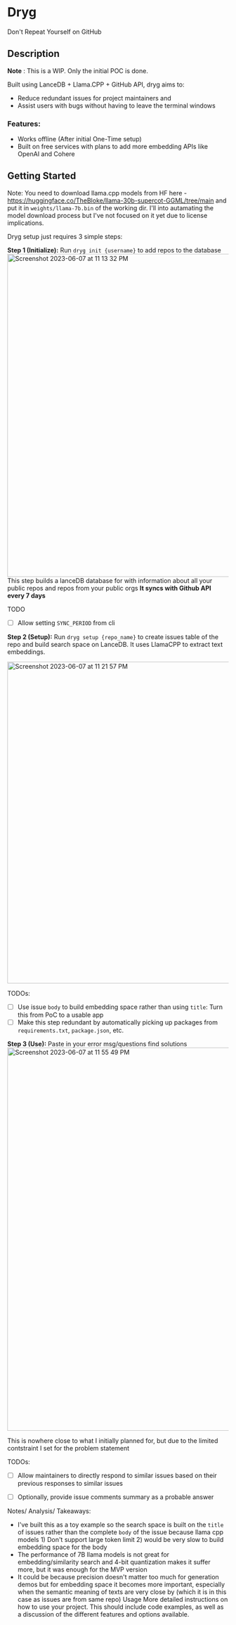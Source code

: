 # Dryg
Don't Repeat Yourself on GitHub

## Description
**Note** : This is a WIP. Only the initial POC is done.

Built using LanceDB + Llama.CPP + GitHub API, dryg aims to:
* Reduce redundant issues for project maintainers and
* Assist users with bugs without having to leave the terminal windows

### Features:
* Works offline (After initial One-Time setup)
* Built on free services with plans to add more embedding APIs like OpenAI and Cohere

## Getting Started
Note: You need to download llama.cpp models from HF here - https://huggingface.co/TheBloke/llama-30b-supercot-GGML/tree/main and put it in `weights/llama-7b.bin` of the working dir. I'll into autamating the model download process but I've not focused on it yet due to license implications.

Dryg setup just requires 3 simple steps:

**Step 1 (Initialize):**
Run `dryg init {username}` to add repos to the database
<img width="735" alt="Screenshot 2023-06-07 at 11 13 32 PM" src="https://github.com/AyushExel/Dryg/assets/15766192/f7634f2c-9c96-4ea3-847f-78443438a65a">
This step builds a lanceDB database for with information about all your public repos and repos from your public orgs
**It syncs with Github API every 7 days**

TODO
- [ ] Allow setting `SYNC_PERIOD` from cli

**Step 2 (Setup):**
Run `dryg setup {repo_name}` to create issues table of the repo and build search space on LanceDB. It uses LlamaCPP to extract text embeddings.

<img width="732" alt="Screenshot 2023-06-07 at 11 21 57 PM" src="https://github.com/AyushExel/Dryg/assets/15766192/9aba70bf-2b90-466c-9861-1c62d9b05c41">

TODOs:
- [ ] Use issue `body` to build embedding space rather than using `title`: Turn this from PoC to a usable app
- [ ] Make this step redundant by automatically picking up packages from `requirements.txt`, `package.json`, etc.

**Step 3 (Use):** 
Paste in your error msg/questions find solutions
<img width="872" alt="Screenshot 2023-06-07 at 11 55 49 PM" src="https://github.com/AyushExel/Dryg/assets/15766192/0fab50d8-0fdb-4caa-87d3-1d385c2daf38">

This is nowhere close to what I initially planned for, but due to the limited contstraint I set for the problem statement

TODOs:
- [ ] Allow maintainers to directly respond to similar issues based on their previous responses to similar issues
- [ ] Optionally, provide issue comments summary as a probable answer


Notes/ Analysis/ Takeaways:
* I've built this as a toy example so the search space is built on the `title` of issues rather than the complete `body` of the issue because llama cpp models 1) Don't support large token limit 2) would be very slow to build embedding space for the body
* The performance of 7B llama models is not great for embedding/similarity search and 4-bit quantization makes it suffer more, but it was enough for the MVP version
* It could be because precision doesn't matter too much for generation demos but for embedding space it becomes more important, especially when the semantic meaning of texts are very close by (which it is in this case as issues are from same repo)
Usage
More detailed instructions on how to use your project. This should include code examples, as well as a discussion of the different features and options available.


